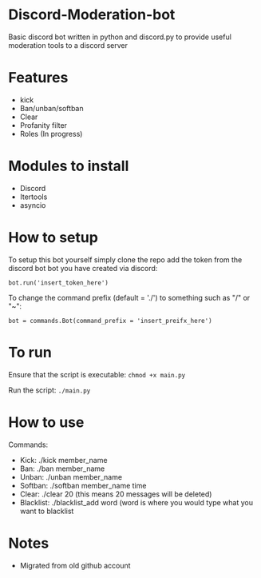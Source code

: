 # Discord-Moderation-bot
   Basic discord bot written in python and discord.py to provide useful moderation tools to a discord server

# Features
   - kick
   - Ban/unban/softban
   - Clear
   - Profanity filter
   - Roles (In progress)
 
# Modules to install
   - Discord
   - Itertools
   - asyncio
  
# How to setup
   To setup this bot yourself simply clone the repo add the token from the discord bot bot you have created via discord:
   
   ```
   bot.run('insert_token_here')
   ```
    
   To change the command prefix (default = './') to something such as "/" or "~":
   ```
   bot = commands.Bot(command_prefix = 'insert_preifx_here')
   ```
# To run
   Ensure that the script is executable: ```chmod +x main.py```
   
   Run the script: ```./main.py```
   
# How to use
   Commands:
   - Kick: ./kick member_name
   - Ban: ./ban  member_name
   - Unban: ./unban member_name
   - Softban: ./softban member_name time
   - Clear: ./clear 20 (this means 20 messages will be deleted)
   - Blacklist: ./blacklist_add word (word is where you would type what you want to blacklist

# Notes

- Migrated from old github account
